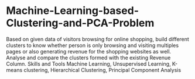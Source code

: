 # Machine-Learning-based-Clustering-and-PCA-Problem
Based on given data of visitors browsing for online shopping, build different clusters to know whether person is only browsing and visiting multiples pages or also generating revenue for the shopping websites as well. Analyse and compare the clusters formed with the existing Revenue Column.  Skills and Tools  Machine Learning, Unsupervised Learning, K-means clustering, Hierarchical Clustering, Principal Component Analysis
